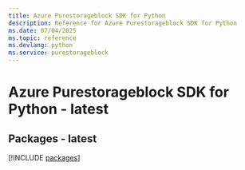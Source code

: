 ```yaml
---
title: Azure Purestorageblock SDK for Python
description: Reference for Azure Purestorageblock SDK for Python
ms.date: 07/04/2025
ms.topic: reference
ms.devlang: python
ms.service: purestorageblock
---
```

# Azure Purestorageblock SDK for Python - latest
## Packages - latest
[!INCLUDE [packages](purestorageblock-index.md)]
